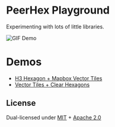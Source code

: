 # PeerHex Playground

Experimenting with lots of little libraries.

![GIF Demo](https://gateway.ipfs.io/ipfs/QmW8onHbvpBb8X38ooiCWqw5qyPhrRbsDTZL44gNTvDkCy/peerhex-2020.04.06.gif)

# Demos

* [H3 Hexagon + Mapbox Vector Tiles](https://bafybeih256xarcjpmtyp7ayzr73fq5jjrwqc6zwfloygltmzhpw73jjy5e.ipfs.dweb.link/)
* [Vector Tiles + Clear Hexagons](https://bafybeiapnljkuk6izfmgt7tuwnucrnb6yiosgo7mdoh33v6ibixsyhmnzm.ipfs.dweb.link/)

## License

Dual-licensed under [MIT](https://github.com/filecoin-project/lotus/blob/master/LICENSE-MIT) + [Apache 2.0](https://github.com/filecoin-project/lotus/blob/master/LICENSE-APACHE)
